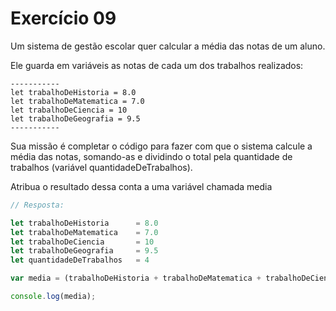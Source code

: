 

# Exercício 09

Um sistema de gestão escolar quer calcular a média das notas de um aluno.

Ele guarda em variáveis as notas de cada um dos trabalhos realizados:

    -----------
    let trabalhoDeHistoria = 8.0
    let trabalhoDeMatematica = 7.0
    let trabalhoDeCiencia = 10
    let trabalhoDeGeografia = 9.5
    -----------

Sua missão é completar o código para fazer com que o sistema calcule a média das notas, somando-as e dividindo o total pela quantidade de trabalhos (variável quantidadeDeTrabalhos).

Atribua o resultado dessa conta a uma variável chamada media

```javascript
// Resposta:

let trabalhoDeHistoria      = 8.0
let trabalhoDeMatematica    = 7.0
let trabalhoDeCiencia       = 10
let trabalhoDeGeografia     = 9.5
let quantidadeDeTrabalhos	= 4

var media = (trabalhoDeHistoria + trabalhoDeMatematica + trabalhoDeCiencia + trabalhoDeGeografia) / quantidadeDeTrabalhos;

console.log(media);
```